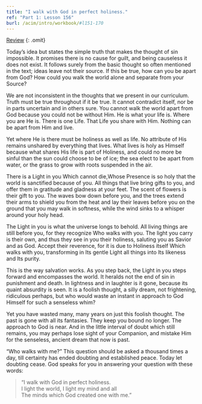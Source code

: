 ```yaml
---
title: "I walk with God in perfect holiness."
ref: "Part 1: Lesson 156"
burl: /acim/intro/workbook/#l151-170
---
```


<a class="hide-review" href="/acim/workbook/l173/#l156">Review</a>
{: .omit}

Today’s idea but states the simple truth that makes the thought of sin
impossible. It promises there is no cause for guilt, and being causeless
it does not exist. It follows surely from the basic thought so often
mentioned in the text; ideas leave not their source. If this be true,
how can you be apart from God? How could you walk the world alone and
separate from your Source?

We are not inconsistent in the thoughts that we present in our
curriculum. Truth must be true throughout if it be true. It cannot
contradict itself, nor be in parts uncertain and in others sure. You
cannot walk the world apart from God because you could not be without
Him. He is what your life is. Where you are He is. There is one Life.
That Life you share with Him. Nothing can be apart from Him and live.

Yet where He is there must be holiness as well as life. No attribute of
His remains unshared by everything that lives. What lives is holy as
Himself because what shares His life is part of Holiness, and could no
more be sinful than the sun could choose to be of ice; the sea elect to
be apart from water, or the grass to grow with roots suspended in the
air.

There is a Light in you Which cannot die,Whose Presence is so holy that
the world is sanctified because of you. All things that live bring gifts
to you, and offer them in gratitude and gladness at your feet. The scent
of flowers is their gift to you. The waves bow down before you, and the
trees extend their arms to shield you from the heat and lay their leaves
before you on the ground that you may walk in softness, while the wind
sinks to a whisper around your holy head.

The Light in you is what the universe longs to behold. All living things
are still before you, for they recognize Who walks with you. The light
you carry is their own, and thus they see in you their holiness,
saluting you as Savior and as God. Accept their reverence, for it is due
to Holiness itself Which walks with you, transforming in Its gentle
Light all things into Its likeness and Its purity.

This is the way salvation works. As you step back, the Light in
you steps forward and encompasses the world. It heralds not the end of
sin in punishment and death. In lightness and in laughter is it gone,
because its quaint absurdity is seen. It is a foolish thought, a silly
dream, not frightening, ridiculous perhaps, but who would waste an
instant in approach to God Himself for such a senseless whim?

Yet you have wasted many, many years on just this foolish thought. The
past is gone with all its fantasies. They keep you bound no longer. The
approach to God is near. And in the little interval of doubt which still
remains, you may perhaps lose sight of your Companion, and mistake Him
for the senseless, ancient dream that now is past.

“Who walks with me?” This question should be asked a thousand times a
day, till certainty has ended doubting and established peace. Today let
doubting cease. God speaks for you in answering your question with these
words:

> “I walk with God in perfect holiness.<br/>
> I light the world, I light my mind and all<br/>
> The minds which God created one with me.”

